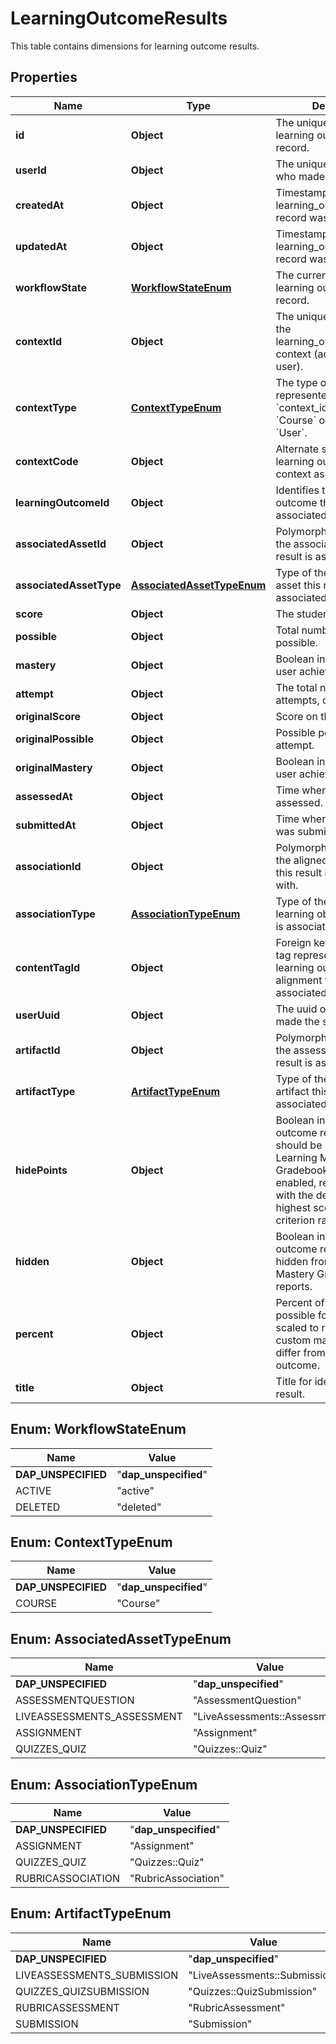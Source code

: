 

# LearningOutcomeResults

This table contains dimensions for learning outcome results.

## Properties

| Name | Type | Description | Notes |
|------------ | ------------- | ------------- | -------------|
|**id** | **Object** | The unique identifier for a learning outcome result record. |  |
|**userId** | **Object** | The unique ID of a user who made the submission. |  [optional] |
|**createdAt** | **Object** | Timestamp of when a learning_outcome_results record was created. |  |
|**updatedAt** | **Object** | Timestamp of when a learning_outcome_results record was updated. |  |
|**workflowState** | [**WorkflowStateEnum**](#WorkflowStateEnum) | The current state of a learning outcome result record. |  |
|**contextId** | **Object** | The unique identifier for the learning_outcome_results&#39;s context (account, course, user). |  [optional] |
|**contextType** | [**ContextTypeEnum**](#ContextTypeEnum) | The type of the object represented by &#x60;context_id&#x60;, typically &#x60;Course&#x60; or &#x60;Account&#x60; or &#x60;User&#x60;. |  [optional] |
|**contextCode** | **Object** | Alternate specification of learning outcome result context as single string. |  [optional] |
|**learningOutcomeId** | **Object** | Identifies the learning outcome this result is associated with. |  [optional] |
|**associatedAssetId** | **Object** | Polymorphic foreign key to the associated asset this result is associated with. |  [optional] |
|**associatedAssetType** | [**AssociatedAssetTypeEnum**](#AssociatedAssetTypeEnum) | Type of the associated asset this result is associated with. |  [optional] |
|**score** | **Object** | The student&#39;s score. |  [optional] |
|**possible** | **Object** | Total number of points possible. |  [optional] |
|**mastery** | **Object** | Boolean indicating whether user achieved mastery. |  [optional] |
|**attempt** | **Object** | The total number of attempts, or submissions. |  [optional] |
|**originalScore** | **Object** | Score on the first attempt. |  [optional] |
|**originalPossible** | **Object** | Possible points on the first attempt. |  [optional] |
|**originalMastery** | **Object** | Boolean indicating whether user achieved mastery. |  [optional] |
|**assessedAt** | **Object** | Time when the result was assessed. |  [optional] |
|**submittedAt** | **Object** | Time when the submission was submitted. |  [optional] |
|**associationId** | **Object** | Polymorphic foreign key to the aligned learning object this result is associated with. |  [optional] |
|**associationType** | [**AssociationTypeEnum**](#AssociationTypeEnum) | Type of the aligned learning object this result is associated with. |  [optional] |
|**contentTagId** | **Object** | Foreign key to the content tag representing the learning outcome alignment this result is associated with. |  [optional] |
|**userUuid** | **Object** | The uuid of the user who made the submission. |  [optional] |
|**artifactId** | **Object** | Polymorphic foreign key to the assessed artifact this result is associated with. |  [optional] |
|**artifactType** | [**ArtifactTypeEnum**](#ArtifactTypeEnum) | Type of the assessed artifact this result is associated with. |  [optional] |
|**hidePoints** | **Object** | Boolean indicating if outcome result points should be hidden in the Learning Mastery Gradebook and reports. If enabled, replace points with the description of the highest scoring outcome criterion rating. |  |
|**hidden** | **Object** | Boolean indicating if outcome result should be hidden from the Learning Mastery Gradebook and reports. |  |
|**percent** | **Object** | Percent of maximum points possible for an outcome, scaled to reflect any custom mastery levels that differ from the learning outcome. |  [optional] |
|**title** | **Object** | Title for identifying the result. |  [optional] |



## Enum: WorkflowStateEnum

| Name | Value |
|---- | -----|
| __DAP_UNSPECIFIED__ | &quot;__dap_unspecified__&quot; |
| ACTIVE | &quot;active&quot; |
| DELETED | &quot;deleted&quot; |



## Enum: ContextTypeEnum

| Name | Value |
|---- | -----|
| __DAP_UNSPECIFIED__ | &quot;__dap_unspecified__&quot; |
| COURSE | &quot;Course&quot; |



## Enum: AssociatedAssetTypeEnum

| Name | Value |
|---- | -----|
| __DAP_UNSPECIFIED__ | &quot;__dap_unspecified__&quot; |
| ASSESSMENTQUESTION | &quot;AssessmentQuestion&quot; |
| LIVEASSESSMENTS_ASSESSMENT | &quot;LiveAssessments::Assessment&quot; |
| ASSIGNMENT | &quot;Assignment&quot; |
| QUIZZES_QUIZ | &quot;Quizzes::Quiz&quot; |



## Enum: AssociationTypeEnum

| Name | Value |
|---- | -----|
| __DAP_UNSPECIFIED__ | &quot;__dap_unspecified__&quot; |
| ASSIGNMENT | &quot;Assignment&quot; |
| QUIZZES_QUIZ | &quot;Quizzes::Quiz&quot; |
| RUBRICASSOCIATION | &quot;RubricAssociation&quot; |



## Enum: ArtifactTypeEnum

| Name | Value |
|---- | -----|
| __DAP_UNSPECIFIED__ | &quot;__dap_unspecified__&quot; |
| LIVEASSESSMENTS_SUBMISSION | &quot;LiveAssessments::Submission&quot; |
| QUIZZES_QUIZSUBMISSION | &quot;Quizzes::QuizSubmission&quot; |
| RUBRICASSESSMENT | &quot;RubricAssessment&quot; |
| SUBMISSION | &quot;Submission&quot; |



